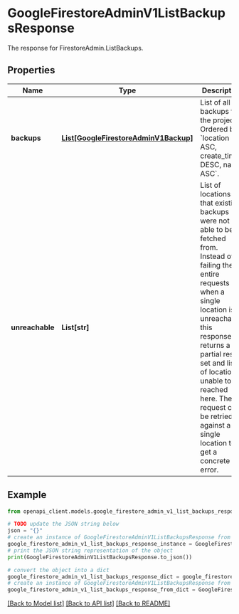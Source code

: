 # GoogleFirestoreAdminV1ListBackupsResponse

The response for FirestoreAdmin.ListBackups.

## Properties

Name | Type | Description | Notes
------------ | ------------- | ------------- | -------------
**backups** | [**List[GoogleFirestoreAdminV1Backup]**](GoogleFirestoreAdminV1Backup.md) | List of all backups for the project. Ordered by &#x60;location ASC, create_time DESC, name ASC&#x60;. | [optional] 
**unreachable** | **List[str]** | List of locations that existing backups were not able to be fetched from. Instead of failing the entire requests when a single location is unreachable, this response returns a partial result set and list of locations unable to be reached here. The request can be retried against a single location to get a concrete error. | [optional] 

## Example

```python
from openapi_client.models.google_firestore_admin_v1_list_backups_response import GoogleFirestoreAdminV1ListBackupsResponse

# TODO update the JSON string below
json = "{}"
# create an instance of GoogleFirestoreAdminV1ListBackupsResponse from a JSON string
google_firestore_admin_v1_list_backups_response_instance = GoogleFirestoreAdminV1ListBackupsResponse.from_json(json)
# print the JSON string representation of the object
print(GoogleFirestoreAdminV1ListBackupsResponse.to_json())

# convert the object into a dict
google_firestore_admin_v1_list_backups_response_dict = google_firestore_admin_v1_list_backups_response_instance.to_dict()
# create an instance of GoogleFirestoreAdminV1ListBackupsResponse from a dict
google_firestore_admin_v1_list_backups_response_from_dict = GoogleFirestoreAdminV1ListBackupsResponse.from_dict(google_firestore_admin_v1_list_backups_response_dict)
```
[[Back to Model list]](../README.md#documentation-for-models) [[Back to API list]](../README.md#documentation-for-api-endpoints) [[Back to README]](../README.md)


